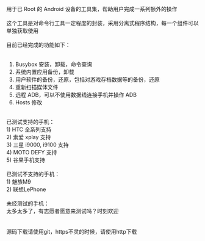 用于已 Root 的 Android 设备的工具集，帮助用户完成一系列额外的操作<br>
<br>
这个工具是对命令行工具一定程度的封装，采用分离式程序结构，每一个组件可以单独获取使用<br>
<br>
目前已经完成的功能如下：<br>
<br>
1) Busybox 安装，卸载，命令查询<br>
2) 系统内置应用备份，卸载<br>
3) 用户软件的备份，还原，包括对游戏存档数据等的备份，还原<br>
4) 重新扫描媒体文件<br>
5) 远程 ADB，可以不使用数据线连接手机并操作 ADB<br>
6) Hosts 修改<br>
<br>
已测试支持的手机：<br>
1) HTC 全系列支持<br>
2) 索爱 xplay 支持<br>
3) 三星 i9000, i9100 支持<br>
4) MOTO DEFY 支持<br>
5) 谷果手机支持<br>
<br>
已测试不支持的手机：<br>
1) 魅族M9<br>
2) 联想LePhone<br>
<br>
未经测试的手机：<br>
太多太多了，有志愿者愿意来测试吗？时刻欢迎<br>
<br>
<br>
源码下载请使用git，https不灵的时候，请使用http下载<br>
<br>